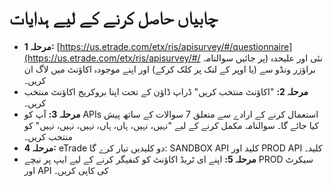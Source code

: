 # **چابیاں حاصل کرنے کے لیے ہدایات**
 - **مرحلہ 1:** [https://us.etrade.com/etx/ris/apisurvey/#/questionnaire](https://us.etrade.com/etx/ris/apisurvey/#/ پر جائیں سوالنامہ) نئی اور علیحدہ براؤزر ونڈو سے (یا اوپر کے لنک پر کلک کرکے) اور اپنے موجودہ اکاؤنٹ میں لاگ ان کریں۔
 - **مرحلہ 2:** "اکاؤنٹ منتخب کریں" ڈراپ ڈاؤن کے تحت اپنا بروکریج اکاؤنٹ منتخب کریں۔
 - **مرحلہ 3:** آپ کو APIs استعمال کرنے کے ارادے سے متعلق 7 سوالات کے ساتھ پیش کیا جائے گا۔ سوالنامہ مکمل کرنے کے لیے "نہیں، نہیں، ہاں، ہاں، نہیں، نہیں، نہیں" کو منتخب کریں۔
 - **مرحلہ 4:** eTrade دو کلیدیں تیار کرے گا: SANDBOX API کلید اور PROD API کلید۔
 - **مرحلہ 5:** اپنے ای ٹریڈ اکاؤنٹ کو کنفیگر کرنے کے لیے ایپ پر نیچے PROD سیکرٹ اور API کی کاپی کریں۔
